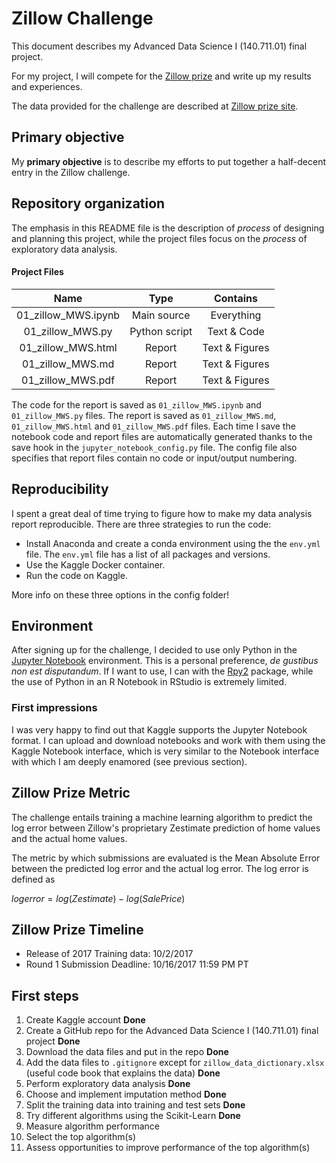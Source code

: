 # Zillow Challenge

This document describes my Advanced Data Science I (140.711.01) final project.

For my project, I will compete for the [Zillow prize](https://www.zillow.com/promo/Zillow-prize/) and write up my results and experiences.

The data provided for the challenge are described at [Zillow prize site](https://www.zillow.com/promo/Zillow-prize/data).

## Primary objective

My **primary objective** is to describe my efforts to put together a half-decent entry in the Zillow challenge.

## Repository organization

The emphasis in this README file is the description of *process* of designing and planning this project, while the project files focus on the *process* of exploratory data analysis.

#### Project Files
|Name    | Type | Contains|
|:------------:|:---:|:---------:|
| 01_zillow_MWS.ipynb  | Main source   | Everything     |
| 01_zillow_MWS.py     | Python script | Text & Code    |
| 01_zillow_MWS.html   | Report        | Text & Figures |
| 01_zillow_MWS.md     | Report        | Text & Figures |
| 01_zillow_MWS.pdf    | Report        | Text & Figures |

The code for the report is saved as `01_zillow_MWS.ipynb` and `01_zillow_MWS.py` files. The report is saved as `01_zillow_MWS.md`, `01_zillow_MWS.html` and `01_zillow_MWS.pdf` files. Each time I save the notebook code and report files are automatically generated thanks to the save hook in the `jupyter_notebook_config.py` file. The config file also specifies that report files contain no code or input/output numbering.

## Reproducibility

I spent a great deal of time trying to figure how to make my data analysis report reproducible.
There are three strategies to run the code:
- Install Anaconda and create a conda environment using the the `env.yml` file. The `env.yml` file has a list of all packages and versions.
- Use the Kaggle Docker container.
- Run the code on Kaggle.

More info on these three options in the config folder!

## Environment
After signing up for the challenge, I decided to use only Python in the [Jupyter Notebook](http://jupyter-notebook-beginner-guide.readthedocs.io/en/latest/what_is_jupyter.html) environment. This is a personal preference, _de gustibus non est disputandum_. If I want to use, I can with the [Rpy2](https://rpy2.readthedocs.io) package, while the use of Python in an R Notebook in RStudio is extremely limited.

### First impressions
I was very happy to find out that Kaggle supports the Jupyter Notebook format. I can upload and download notebooks and work with them using the Kaggle Notebook interface, which is very similar to the Notebook interface with which I am deeply enamored (see previous section).


Zillow Prize Metric
-----------------------------
The challenge entails training a machine learning algorithm to predict the log error between Zillow's proprietary Zestimate prediction of home values and the actual home values.

The metric by which submissions are evaluated is the Mean Absolute Error between the predicted log error and the actual log error. The log error is defined as

$logerror=log(Zestimate) - log(SalePrice)$

Zillow Prize Timeline
----------------------------
- Release of 2017 Training data: 10/2/2017
- Round 1 Submission Deadline: 10/16/2017 11:59 PM PT

First steps
--------------
1. Create Kaggle account **Done**
2. Create a GitHub repo for the Advanced Data Science I (140.711.01) final project **Done**
3. Download the data files and put in the repo **Done**
4. Add the data files to `.gitignore` except for `zillow_data_dictionary.xlsx` (useful code book that explains the data) **Done**
5. Perform exploratory data analysis **Done**
5. Choose and implement imputation method **Done**
5. Split the training data into training and test sets **Done**
6. Try different algorithms using the Scikit-Learn **Done**
7. Measure algorithm performance 
7. Select the top algorithm(s)
8. Assess opportunities to improve performance of the top algorithm(s)
